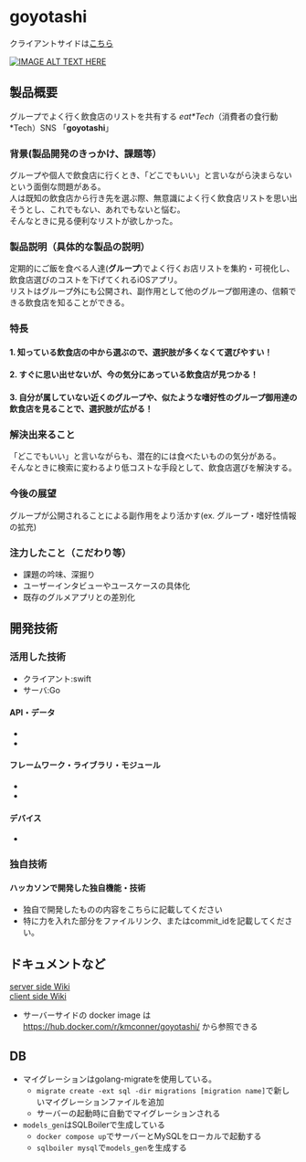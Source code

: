 # goyotashi
クライアントサイドは[こちら](https://github.com/jphacks/B_2121_client)

[![IMAGE ALT TEXT HERE](https://jphacks.com/wp-content/uploads/2021/07/JPHACKS2021_ogp.jpg)](https://www.youtube.com/watch?v=LUPQFB4QyVo)

## 製品概要
グループでよく行く飲食店のリストを共有する *eat\*Tech*（消費者の食行動\*Tech）SNS 「**goyotashi**」

### 背景(製品開発のきっかけ、課題等）
グループや個人で飲食店に行くとき、「どこでもいい」と言いながら決まらないという面倒な問題がある。  
人は既知の飲食店から行き先を選ぶ際、無意識によく行く飲食店リストを思い出そうとし、これでもない、あれでもないと悩む。  
そんなときに見る便利なリストが欲しかった。

### 製品説明（具体的な製品の説明）
定期的にご飯を食べる人達(**グループ**)でよく行くお店リストを集約・可視化し、飲食店選びのコストを下げてくれるiOSアプリ。  
リストはグループ外にも公開され、副作用として他のグループ御用達の、信頼できる飲食店を知ることができる。

### 特長
#### 1. 知っている飲食店の中から選ぶので、選択肢が多くなくて選びやすい！

#### 2. すぐに思い出せないが、今の気分にあっている飲食店が見つかる！

#### 3. 自分が属していない近くのグループや、似たような嗜好性のグループ御用達の飲食店を見ることで、選択肢が広がる！ 

### 解決出来ること
「どこでもいい」と言いながらも、潜在的には食べたいものの気分がある。  
そんなときに検索に変わるより低コストな手段として、飲食店選びを解決する。

### 今後の展望
グループが公開されることによる副作用をより活かす(ex. グループ・嗜好性情報の拡充)

### 注力したこと（こだわり等）
* 課題の吟味、深掘り
* ユーザーインタビューやユースケースの具体化
* 既存のグルメアプリとの差別化

## 開発技術
### 活用した技術
* クライアント:swift
* サーバ:Go

#### API・データ
* 
* 

#### フレームワーク・ライブラリ・モジュール
* 
* 

#### デバイス
* 

### 独自技術
#### ハッカソンで開発した独自機能・技術
* 独自で開発したものの内容をこちらに記載してください
* 特に力を入れた部分をファイルリンク、またはcommit_idを記載してください。

<!--
#### 製品に取り入れた研究内容（データ・ソフトウェアなど）（※アカデミック部門の場合のみ提出必須）
* 
* 
-->

## ドキュメントなど
[server side Wiki](https://github.com/jphacks/B_2121_server/wiki)  
[client side Wiki](https://github.com/jphacks/B_2121_client/wiki)  

- サーバーサイドの docker image は https://hub.docker.com/r/kmconner/goyotashi/ から参照できる

## DB
- マイグレーションはgolang-migrateを使用している。
  - `migrate create -ext sql -dir migrations [migration name]`で新しいマイグレーションファイルを追加
  - サーバーの起動時に自動でマイグレーションされる
- `models_gen`はSQLBoilerで生成している
  - `docker compose up`でサーバーとMySQLをローカルで起動する
  - `sqlboiler mysql`で`models_gen`を生成する
